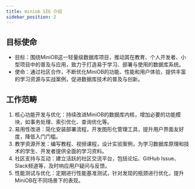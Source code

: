 ```yaml
---
title: miniob SIG 介绍
sidebar_position: 2
---
```


## 目标使命

- 目标：围绕MiniOB这一轻量级数据库项目，推动其在教育、个人开发者、小型项目中的普及与应用，致力于打造易于学习、部署与使用的数据库系统。
- 使命：通过社区合作，不断优化MiniOB的功能、性能和用户体验，提供丰富的学习资源与实战案例，促进数据库技术的普及与创新。

## 工作范畴

1. 核心功能开发与优化：持续改进MiniOB的数据库内核，增加必要的功能模块，如事务处理、索引优化、查询优化等。
2. 易用性改进：简化安装部署流程，开发图形化管理工具，提升用户界面友好度，降低入门门槛。
3. 教学资源开发：编写教程、视频课程，设计实验案例，为学习数据库原理和技术的学生、开发者提供全面的学习资料。
4. 社区支持与互动：建立活跃的社区交流平台，包括论坛、GitHub Issue、Slack频道等，及时响应用户疑问与反馈。
5. 性能测试与优化：定期进行性能基准测试，针对发现的瓶颈进行优化，提升MiniOB在不同场景下的表现。